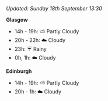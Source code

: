 *Updated: Sunday 18th September 13:30*

**Glasgow**

* 14h - 19h: :partly_sunny: Partly Cloudy
* 20h - 22h: :cloud: Cloudy
* 23h: :umbrella: Rainy
* 0h, 1h: :cloud: Cloudy

**Edinburgh**

* 14h - 19h: :partly_sunny: Partly Cloudy
* 20h - 1h: :cloud: Cloudy
